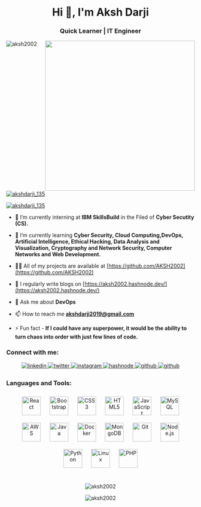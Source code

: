 

<h1 align="center">Hi 👋, I'm Aksh Darji</h1>
<h3 align="center">Quick Learner | IT Engineer</h3>
<img align="right" alter="Coding" width="400" src="https://camo.githubusercontent.com/c1dcb74cc1c1835b1d716f5051499a2814c683c806b15f04b0eba492863703e9/68747470733a2f2f63646e2e6472696262626c652e636f6d2f75736572732f3733303730332f73637265656e73686f74732f363538313234332f6176656e746f2e676966">

<p align="left"> <img src="https://komarev.com/ghpvc/?username=aksh2002&label=Profile%20views&color=0e75b6&style=flat" alt="aksh2002" /> </p>

<p align="left"> <a href="https://linkedin.com/in/aksh-darji-127316210" target="blank"><img src="https://img.shields.io/twitter/follow/Aksh Darji?logo=linkedin&style=for-the-badge" alt="akshdarji_135" /></a> </p>

<p align="left"> <a href="https://twitter.com/akshdarji_135" target="blank"><img src="https://img.shields.io/twitter/follow/akshdarji_135?logo=twitter&style=for-the-badge" alt="akshdarji_135" /></a> </p>

- 🔭 I’m currently interning at  **IBM SkillsBuild** in the Filed of **Cyber Secutity (CS).**

- 🌱 I’m currently learning **Cyber Security, Cloud Computing,DevOps, Artificial Intelligence, Ethical Hacking, Data Analysis and Visualization, Cryptography and Network Security, Computer Networks and Web Development.**

- 👨‍💻 All of my projects are available at [https://github.com/AKSH2002](https://github.com/AKSH2002)

- 📝 I regularly write blogs on [https://aksh2002.hashnode.dev/](https://aksh2002.hashnode.dev/)

- 💬 Ask me about **DevOps**

- 📫 How to reach me **akshdarji2019@gmail.com**
<!-- 
- 📄 Know about my experiences [https://aksh2002.github.io/ChainBlocker/](https://aksh2002.github.io/ChainBlocker/) -->

- ⚡ Fun fact - **If I could have any superpower, it would be the ability to turn chaos into
order with just few lines of code.**

<h3 align="left">Connect with me:</h3>
<div align="center">
<a href="https://linkedin.com/in/aksh-darji-127316210" target="_blank">
<img src=https://img.shields.io/badge/linkedin-%231E77B5.svg?&style=for-the-badge&logo=linkedin&logoColor=white alt=linkedin style="margin-bottom: 5px;" />
</a>  
<a href="https://twitter.com/akshdarji_135" target="_blank">
<img src=https://img.shields.io/badge/twitter-%2300acee.svg?&style=for-the-badge&logo=twitter&logoColor=white alt=twitter style="margin-bottom: 5px;" />
</a>
<a href="https://instagram.com/akshdarji_135" target="_blank">
<img src=https://img.shields.io/badge/instagram-%23000000.svg?&style=for-the-badge&logo=instagram&logoColor=white alt=instagram style="margin-bottom: 5px;" />
</a>
<a href="https://aksh2002.hashnode.dev/" target="_blank">
<img src=https://img.shields.io/badge/hashnode-%232962FF.svg?&style=for-the-badge&logo=hashnode&logoColor=white alt=hashnode style="margin-bottom: 5px;" />
</a>
<a href="https://github.com/aksh2002" target="_blank">
<img src=https://img.shields.io/badge/github-%2324292e.svg?&style=for-the-badge&logo=github&logoColor=white alt=github style="margin-bottom: 5px;" />
</a>  
</a>
<a href="https://leetcode.com/Aksh2002/" target="_blank">
<img src=https://img.shields.io/badge/Leetcode-B0C4DE.svg?&style=for-the-badge&logo=leetcode&logoColor=white alt=github style="margin-bottom: 5px;" />
</a>
</div>  


<h3 align="left">Languages and Tools:</h3>

<div align="center">  
<a href="https://reactjs.org/" target="_blank"><img style="margin: 10px" src="https://profilinator.rishav.dev/skills-assets/react-original-wordmark.svg" alt="React" height="50" /></a>  
<a href="https://getbootstrap.com/docs/3.4/javascript/" target="_blank"><img style="margin: 10px" src="https://profilinator.rishav.dev/skills-assets/bootstrap-plain.svg" alt="Bootstrap" height="50" /></a>  
<a href="https://www.w3schools.com/css/" target="_blank"><img style="margin: 10px" src="https://profilinator.rishav.dev/skills-assets/css3-original-wordmark.svg" alt="CSS3" height="50" /></a>  
<a href="https://en.wikipedia.org/wiki/HTML5" target="_blank"><img style="margin: 10px" src="https://profilinator.rishav.dev/skills-assets/html5-original-wordmark.svg" alt="HTML5" height="50" /></a>  
<a href="https://www.javascript.com/" target="_blank"><img style="margin: 10px" src="https://profilinator.rishav.dev/skills-assets/javascript-original.svg" alt="JavaScript" height="50" /></a>  
<a href="https://www.mysql.com/" target="_blank"><img style="margin: 10px" src="https://profilinator.rishav.dev/skills-assets/mysql-original-wordmark.svg" alt="MySQL" height="50" /></a>  
<a href="https://aws.amazon.com/" target="_blank"><img style="margin: 10px" src="https://profilinator.rishav.dev/skills-assets/amazonwebservices-original-wordmark.svg" alt="AWS" height="50" /></a>  
<a href="https://www.java.com/" target="_blank"><img style="margin: 10px" src="https://profilinator.rishav.dev/skills-assets/java-original-wordmark.svg" alt="Java" height="50" /></a>  
<a href="https://www.docker.com/" target="_blank"><img style="margin: 10px" src="https://profilinator.rishav.dev/skills-assets/docker-original-wordmark.svg" alt="Docker" height="50" /></a>  
<a href="https://www.mongodb.com/" target="_blank"><img style="margin: 10px" src="https://profilinator.rishav.dev/skills-assets/mongodb-original-wordmark.svg" alt="MongoDB" height="50" /></a>  
<a href="https://github.com/" target="_blank"><img style="margin: 10px" src="https://profilinator.rishav.dev/skills-assets/git-scm-icon.svg" alt="Git" height="50" /></a>  
<a href="https://nodejs.org/" target="_blank"><img style="margin: 10px" src="https://profilinator.rishav.dev/skills-assets/nodejs-original-wordmark.svg" alt="Node.js" height="50" /></a>  
<a href="https://www.python.org/" target="_blank"><img style="margin: 10px" src="https://profilinator.rishav.dev/skills-assets/python-original.svg" alt="Python" height="50" /></a>  
<a href="https://www.linux.org/" target="_blank"><img style="margin: 10px" src="https://profilinator.rishav.dev/skills-assets/linux-original.svg" alt="Linux" height="50" /></a>  
<!-- <a href="https://azure.microsoft.com/en-in/" target="_blank"><img style="margin: 10px" src="https://profilinator.rishav.dev/skills-assets/microsoft_azure-icon.svg" alt="Azure" height="50" /></a>   -->
<a href="https://www.php.net/" target="_blank"><img style="margin: 10px" src="https://profilinator.rishav.dev/skills-assets/php-original.svg" alt="PHP" height="50" /></a>  
</div>

  
<!-- <div align="center"><img src="https://github-readme-stats.vercel.app/api?username=aksh2002&show_icons=true&count_private=true&hide_border=true" align="center" /></div>   -->

<br/>  

<p align="center"><img align="center" src="https://github-readme-stats.vercel.app/api/top-langs?username=aksh2002&show_icons=true&locale=en&layout=compact" alt="aksh2002" /></p>

<p align="center"><img align="center" src="https://github-readme-streak-stats.herokuapp.com/?user=aksh2002&" alt="aksh2002" /></p>
